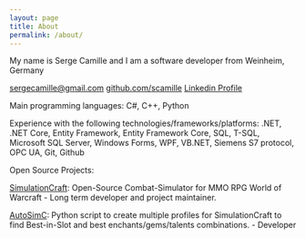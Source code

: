 ```yaml
---
layout: page
title: About
permalink: /about/
---
```


My name is Serge Camille and I am a software developer from Weinheim, Germany

[sergecamille@gmail.com](mailto:sergecamille@gmail.com)
[github.com/scamille](https://github.com/scamille)
[Linkedin Profile](https://www.linkedin.com/in/serge-camille-7119ba110)

Main programming languages:
C#, C++, Python

Experience with the following technologies/frameworks/platforms:
.NET, .NET Core, Entity Framework, Entity Framework Core, SQL, T-SQL, Microsoft SQL Server, Windows Forms, WPF, VB.NET, Siemens S7 protocol, OPC UA, Git, Github

Open Source Projects:

[SimulationCraft](https://github.com/simulationcraft/simc): Open-Source Combat-Simulator for MMO RPG World of Warcraft - Long term developer and project maintainer.

[AutoSimC](https://github.com/SimCMinMax/AutoSimC): Python script to create multiple profiles for SimulationCraft to find Best-in-Slot and best enchants/gems/talents combinations. - Developer